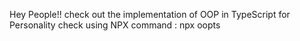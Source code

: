 Hey People!! check out the implementation of OOP in TypeScript for Personality check using NPX command : 
                                                                                                       npx oopts
